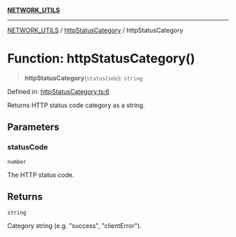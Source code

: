 [**NETWORK_UTILS**](../../README.md)

***

[NETWORK_UTILS](../../README.md) / [httpStatusCategory](../README.md) / httpStatusCategory

# Function: httpStatusCategory()

> **httpStatusCategory**(`statusCode`): `string`

Defined in: [httpStatusCategory.ts:6](https://github.com/dailker/everyutil/blob/cee559aadda9e0c298e06364cba9020e97a8b19b/src/network/httpStatusCategory.ts#L6)

Returns HTTP status code category as a string.

## Parameters

### statusCode

`number`

The HTTP status code.

## Returns

`string`

Category string (e.g. "success", "clientError").
